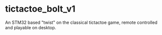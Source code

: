 # tictactoe_bolt_v1
An STM32 based "twist" on the classical tictactoe game, remote controlled and playable on desktop.
